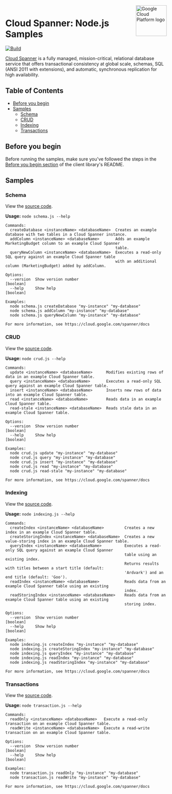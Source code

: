 <img src="https://avatars2.githubusercontent.com/u/2810941?v=3&s=96" alt="Google Cloud Platform logo" title="Google Cloud Platform" align="right" height="96" width="96"/>

# Cloud Spanner: Node.js Samples

[![Build](https://storage.googleapis.com/.svg)]()

[Cloud Spanner](https://cloud.google.com/spanner/docs/) is a fully managed, mission-critical, relational database service that offers transactional consistency at global scale, schemas, SQL (ANSI 2011 with extensions), and automatic, synchronous replication for high availability.

## Table of Contents

* [Before you begin](#before-you-begin)
* [Samples](#samples)
  * [Schema](#schema)
  * [CRUD](#crud)
  * [Indexing](#indexing)
  * [Transactions](#transactions)

## Before you begin

Before running the samples, make sure you've followed the steps in the
[Before you begin section](../README.md#before-you-begin) of the client
library's README.

## Samples

### Schema

View the [source code][schema_0_code].

__Usage:__ `node schema.js --help`

```
Commands:
  createDatabase <instanceName> <databaseName>  Creates an example database with two tables in a Cloud Spanner instance.
  addColumn <instanceName> <databaseName>       Adds an example MarketingBudget column to an example Cloud Spanner
                                                table.
  queryNewColumn <instanceName> <databaseName>  Executes a read-only SQL query against an example Cloud Spanner table
                                                with an additional column (MarketingBudget) added by addColumn.

Options:
  --version  Show version number                                                                               [boolean]
  --help     Show help                                                                                         [boolean]

Examples:
  node schema.js createDatabase "my-instance" "my-database"
  node schema.js addColumn "my-instance" "my-database"
  node schema.js queryNewColumn "my-instance" "my-database"

For more information, see https://cloud.google.com/spanner/docs
```

[schema_0_docs]: https://cloud.google.com/spanner/docs
[schema_0_code]: schema.js

### CRUD

View the [source code][crud_1_code].

__Usage:__ `node crud.js --help`

```
Commands:
  update <instanceName> <databaseName>      Modifies existing rows of data in an example Cloud Spanner table.
  query <instanceName> <databaseName>       Executes a read-only SQL query against an example Cloud Spanner table.
  insert <instanceName> <databaseName>      Inserts new rows of data into an example Cloud Spanner table.
  read <instanceName> <databaseName>        Reads data in an example Cloud Spanner table.
  read-stale <instanceName> <databaseName>  Reads stale data in an example Cloud Spanner table.

Options:
  --version  Show version number                                                                               [boolean]
  --help     Show help                                                                                         [boolean]

Examples:
  node crud.js update "my-instance" "my-database"
  node crud.js query "my-instance" "my-database"
  node crud.js insert "my-instance" "my-database"
  node crud.js read "my-instance" "my-database"
  node crud.js read-stale "my-instance" "my-database"

For more information, see https://cloud.google.com/spanner/docs
```

[crud_1_docs]: https://cloud.google.com/spanner/docs
[crud_1_code]: crud.js

### Indexing

View the [source code][indexing_2_code].

__Usage:__ `node indexing.js --help`

```
Commands:
  createIndex <instanceName> <databaseName>         Creates a new index in an example Cloud Spanner table.
  createStoringIndex <instanceName> <databaseName>  Creates a new value-storing index in an example Cloud Spanner table.
  queryIndex <instanceName> <databaseName>          Executes a read-only SQL query against an example Cloud Spanner
                                                    table using an existing index.
                                                    Returns results with titles between a start title (default:
                                                    'Ardvark') and an end title (default: 'Goo').
  readIndex <instanceName> <databaseName>           Reads data from an example Cloud Spanner table using an existing
                                                    index.
  readStoringIndex <instanceName> <databaseName>    Reads data from an example Cloud Spanner table using an existing
                                                    storing index.

Options:
  --version  Show version number                                                                               [boolean]
  --help     Show help                                                                                         [boolean]

Examples:
  node indexing.js createIndex "my-instance" "my-database"
  node indexing.js createStoringIndex "my-instance" "my-database"
  node indexing.js queryIndex "my-instance" "my-database"
  node indexing.js readIndex "my-instance" "my-database"
  node indexing.js readStoringIndex "my-instance" "my-database"

For more information, see https://cloud.google.com/spanner/docs
```

[indexing_2_docs]: https://cloud.google.com/spanner/docs
[indexing_2_code]: indexing.js

### Transactions

View the [source code][transaction_3_code].

__Usage:__ `node transaction.js --help`

```
Commands:
  readOnly <instanceName> <databaseName>   Execute a read-only transaction on an example Cloud Spanner table.
  readWrite <instanceName> <databaseName>  Execute a read-write transaction on an example Cloud Spanner table.

Options:
  --version  Show version number                                                                               [boolean]
  --help     Show help                                                                                         [boolean]

Examples:
  node transaction.js readOnly "my-instance" "my-database"
  node transaction.js readWrite "my-instance" "my-database"

For more information, see https://cloud.google.com/spanner/docs
```

[transaction_3_docs]: https://cloud.google.com/spanner/docs
[transaction_3_code]: transaction.js
